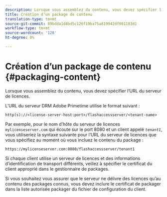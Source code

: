 ```yaml
---
description: Lorsque vous assemblez du contenu, vous devez spécifier l’URL du serveur de licences.
title: Création d’un package de contenu
translation-type: tm+mt
source-git-commit: 89bdda1d4bd5c126f19ba75a819942df901183d1
workflow-type: tm+mt
source-wordcount: '128'
ht-degree: 0%

---
```



# Création d’un package de contenu {#packaging-content}

Lorsque vous assemblez du contenu, vous devez spécifier l’URL du serveur de licences.

L’URL du serveur DRM Adobe Primetime utilise le format suivant :

```
http(s)://<license-server-host:port>/flashaccessserver/<tenant-name>
```

Par exemple, pour le nom d’hôte du serveur de licences `mylicenseserver.com` qui écoute sur le port 8080 et un client appelé *`tenant1`*, vous utiliseriez la syntaxe suivante pour l’URL du serveur de licences que vous spécifiez au moment où vous incluez le contenu du package :

```
https://mylicenseserver.com:8080/flashaccessserver/tenant1
```

Si chaque client utilise un serveur de licences et des informations d’identification de transport différents, veillez à spécifier le certificat du client approprié dans le gestionnaire de packages.

Si vous souhaitez vous assurer que le serveur ne délivre des licences qu’au contenu des packages connus, vous devez inclure le certificat de packager dans la liste autorisée packager du fichier de configuration du client.
